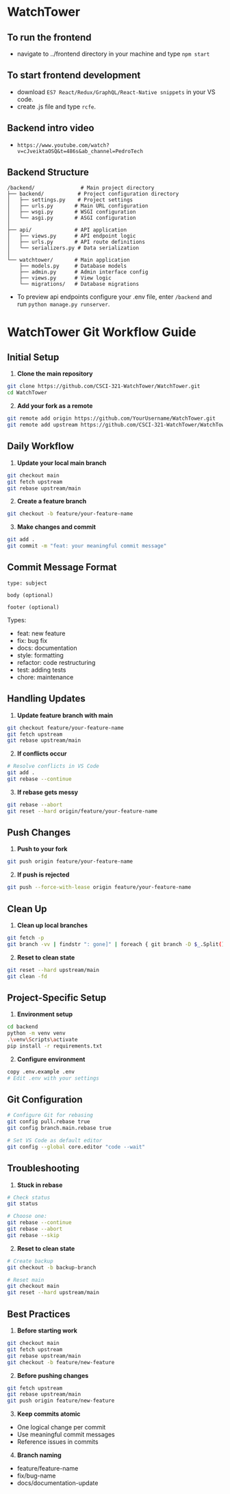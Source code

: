# WatchTower

## To run the frontend 
- navigate to ../frontend directory in your machine and type `npm start`

## To start frontend development
- download `ES7 React/Redux/GraphQL/React-Native snippets` in your VS code.
- create .js file and type `rcfe`.

## Backend intro video
- `https://www.youtube.com/watch?v=cJveiktaOSQ&t=486s&ab_channel=PedroTech`

## Backend Structure

```
/backend/               # Main project directory
├── backend/           # Project configuration directory
│   ├── settings.py    # Project settings
│   ├── urls.py       # Main URL configuration
│   ├── wsgi.py       # WSGI configuration
│   └── asgi.py       # ASGI configuration
│
├── api/              # API application
│   ├── views.py      # API endpoint logic
│   ├── urls.py       # API route definitions
│   └── serializers.py # Data serialization
│
└── watchtower/       # Main application
    ├── models.py     # Database models
    ├── admin.py      # Admin interface config
    ├── views.py      # View logic
    └── migrations/   # Database migrations
```

- To preview api endpoints configure your .env file, enter `/backend` and run `python manage.py runserver`.

# WatchTower Git Workflow Guide

## Initial Setup

1. **Clone the main repository**
```bash
git clone https://github.com/CSCI-321-WatchTower/WatchTower.git
cd WatchTower
```

2. **Add your fork as a remote**
```bash
git remote add origin https://github.com/YourUsername/WatchTower.git
git remote add upstream https://github.com/CSCI-321-WatchTower/WatchTower.git
```

## Daily Workflow

1. **Update your local main branch**
```bash
git checkout main
git fetch upstream
git rebase upstream/main
```

2. **Create a feature branch**
```bash
git checkout -b feature/your-feature-name
```

3. **Make changes and commit**
```bash
git add .
git commit -m "feat: your meaningful commit message"
```

## Commit Message Format
```
type: subject

body (optional)

footer (optional)
```

Types:
- feat: new feature
- fix: bug fix
- docs: documentation
- style: formatting
- refactor: code restructuring
- test: adding tests
- chore: maintenance

## Handling Updates

1. **Update feature branch with main**
```bash
git checkout feature/your-feature-name
git fetch upstream
git rebase upstream/main
```

2. **If conflicts occur**
```bash
# Resolve conflicts in VS Code
git add .
git rebase --continue
```

3. **If rebase gets messy**
```bash
git rebase --abort
git reset --hard origin/feature/your-feature-name
```

## Push Changes

1. **Push to your fork**
```bash
git push origin feature/your-feature-name
```

2. **If push is rejected**
```bash
git push --force-with-lease origin feature/your-feature-name
```

## Clean Up

1. **Clean up local branches**
```bash
git fetch -p
git branch -vv | findstr ": gone]" | foreach { git branch -D $_.Split()[0] }
```

2. **Reset to clean state**
```bash
git reset --hard upstream/main
git clean -fd
```

## Project-Specific Setup

1. **Environment setup**
```bash
cd backend
python -m venv venv
.\venv\Scripts\activate
pip install -r requirements.txt
```

2. **Configure environment**
```bash
copy .env.example .env
# Edit .env with your settings
```

## Git Configuration

```bash
# Configure Git for rebasing
git config pull.rebase true
git config branch.main.rebase true

# Set VS Code as default editor
git config --global core.editor "code --wait"
```

## Troubleshooting

1. **Stuck in rebase**
```bash
# Check status
git status

# Choose one:
git rebase --continue
git rebase --abort
git rebase --skip
```

2. **Reset to clean state**
```bash
# Create backup
git checkout -b backup-branch

# Reset main
git checkout main
git reset --hard upstream/main
```

## Best Practices

1. **Before starting work**
```bash
git checkout main
git fetch upstream
git rebase upstream/main
git checkout -b feature/new-feature
```

2. **Before pushing changes**
```bash
git fetch upstream
git rebase upstream/main
git push origin feature/new-feature
```

3. **Keep commits atomic**
- One logical change per commit
- Use meaningful commit messages
- Reference issues in commits

4. **Branch naming**
- feature/feature-name
- fix/bug-name
- docs/documentation-update
